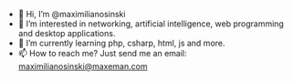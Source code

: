 - 👋 Hi, I’m @maximilianosinski
- 👀 I’m interested in networking, artificial intelligence, web programming and desktop applications.
- 🌱 I’m currently learning php, csharp, html, js and more.
- 📫 How to reach me? Just send me an email: maximilianosinski@maxeman.com

<!---
maximilianosinski/maximilianosinski is a ✨ special ✨ repository because its `README.md` (this file) appears on your GitHub profile.
You can click the Preview link to take a look at your changes.
--->
